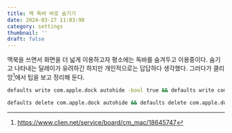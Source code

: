 ```yaml
---
title: 맥 독바 바로 숨기기
date: 2024-03-27 11:03:98
category: settings
thumbnail: ''
draft: false
---
```


맥북을 쓰면서 화면을 더 넓게 이용하고자 평소에는 독바를 숨겨두고 이용중이다. 숨기고 나타내는 딜레이가 유려하긴 하지만 개인적으로는 답답하다 생각했다. 그러다가 클리앙[^1]에서 팁을 보고 정리해 둔다.

```bash
defaults write com.apple.dock autohide -bool true && defaults write com.apple.dock autohide-delay -float 0 && defaults write com.apple.dock autohide-time-modifier -float 0 && killall Dock
```

```bash
defaults delete com.apple.dock autohide && defaults delete com.apple.dock autohide-delay && defaults delete com.apple.dock autohide-time-modifier && killall Dock
```

[^1]: https://www.clien.net/service/board/cm_mac/18645747
